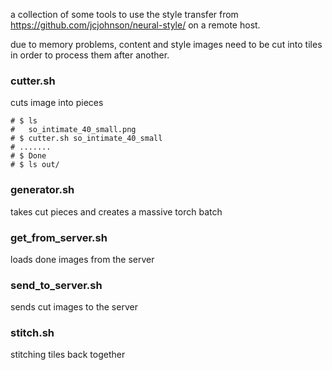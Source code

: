 a collection of some tools to use the style transfer from
https://github.com/jcjohnson/neural-style/ on a remote host.

due to memory problems, content and style images need to be
cut into tiles in order to process them after another.

### cutter.sh
cuts image into pieces

```
# $ ls
#   so_intimate_40_small.png
# $ cutter.sh so_intimate_40_small
# .......
# $ Done
# $ ls out/
```

### generator.sh
takes cut pieces and creates a massive torch batch

### get_from_server.sh
loads done images from the server

### send_to_server.sh
sends cut images to the server

### stitch.sh
stitching tiles back together
